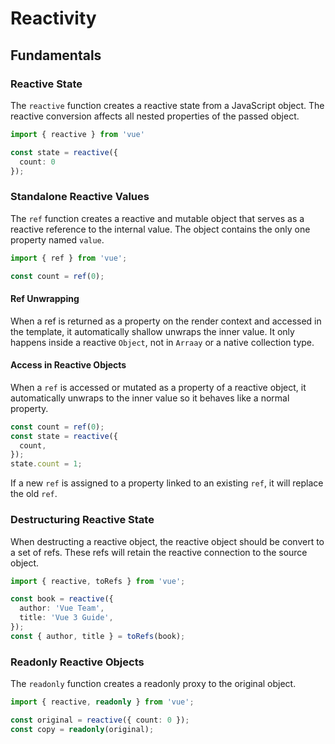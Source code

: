 # Reactivity

## Fundamentals

### Reactive State

The `reactive` function creates a reactive state from a JavaScript object. The reactive conversion affects all nested properties of the passed object.

```ts
import { reactive } from 'vue'

const state = reactive({
  count: 0
});
```

### Standalone Reactive Values

The `ref` function creates a reactive and mutable object that serves as a reactive reference to the internal value. The object contains the only one property named `value`.

```ts
import { ref } from 'vue';

const count = ref(0);
```

#### Ref Unwrapping

When a ref is returned as a property on the render context and accessed in the template, it automatically shallow unwraps the inner value. It only happens inside a reactive `Object`, not in `Arraay` or a native collection type.

#### Access in Reactive Objects

When a `ref` is accessed or mutated as a property of a reactive object, it automatically unwraps to the inner value so it behaves like a normal property.

```ts
const count = ref(0);
const state = reactive({
  count,
});
state.count = 1;
```

If a new `ref` is assigned to a property linked to an existing `ref`, it will replace the old `ref`.

### Destructuring Reactive State

When destructing a reactive object, the reactive object should be convert to a set of refs. These refs will retain the reactive connection to the source object.

```ts
import { reactive, toRefs } from 'vue';

const book = reactive({
  author: 'Vue Team',
  title: 'Vue 3 Guide',
});
const { author, title } = toRefs(book);
```

### Readonly Reactive Objects

The `readonly` function creates a readonly proxy to the original object.

```ts
import { reactive, readonly } from 'vue';

const original = reactive({ count: 0 });
const copy = readonly(original);
```
